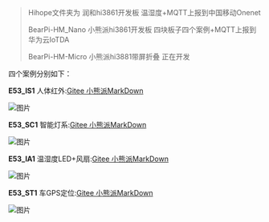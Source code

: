 >Hihope文件夹为 润和hi3861开发板 温湿度+MQTT上报到中国移动Onenet
>
>BearPi-HM_Nano 小熊派hi3861开发板 四块板子四个案例+MQTT上报到华为云IoTDA
>
>BearPi-HM-Micro 小熊派hi3881带屏折叠 正在开发

四个案例分别如下：

**E53_IS1** 人体红外:[Gitee 小熊派MarkDown](https://gitee.com/bearpi/bearpi-hm_nano/blob/master/applications/BearPi/BearPi-HM_Nano/sample/D11_iot_cloud_oc_infrared/README.md)

![图片](https://raw.githubusercontents.com/Hny0305Lin/Haohanyh-HAMOS-ProjectX/master/HaohanyhHAMOSProjectX%20Resource/E53_IS1%E5%AE%89%E8%A3%85.png)

**E53_SC1** 智能灯系:[Gitee 小熊派MarkDown](https://gitee.com/bearpi/bearpi-hm_nano/blob/master/applications/BearPi/BearPi-HM_Nano/sample/D9_iot_cloud_oc_light/README.md)

![图片](https://raw.githubusercontents.com/Hny0305Lin/Haohanyh-HAMOS-ProjectX/master/HaohanyhHAMOSProjectX%20Resource/E53_SC1%E5%AE%89%E8%A3%85.png)

**E53_IA1** 温湿度LED+风扇:[Gitee 小熊派MarkDown](https://gitee.com/bearpi/bearpi-hm_nano/blob/master/applications/BearPi/BearPi-HM_Nano/sample/D12_iot_cloud_oc_agriculture/README.md)

![图片](https://raw.githubusercontents.com/Hny0305Lin/Haohanyh-HAMOS-ProjectX/master/HaohanyhHAMOSProjectX%20Resource/E53_IA1%E5%AE%89%E8%A3%85.png)

**E53_ST1** 车GPS定位:[Gitee 小熊派MarkDown](https://gitee.com/bearpi/bearpi-hm_nano/blob/master/applications/BearPi/BearPi-HM_Nano/sample/D13_iot_cloud_oc_gps/README.md)

![图片](https://raw.githubusercontents.com/Hny0305Lin/Haohanyh-HAMOS-ProjectX/master/HaohanyhHAMOSProjectX%20Resource/E53_ST1%E5%AE%89%E8%A3%85.png)

